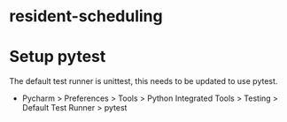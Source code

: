 # resident-scheduling

# Setup pytest
The default test runner is unittest, this needs to be updated to use pytest.
- Pycharm > Preferences > Tools > Python Integrated Tools > Testing > Default Test Runner > pytest
